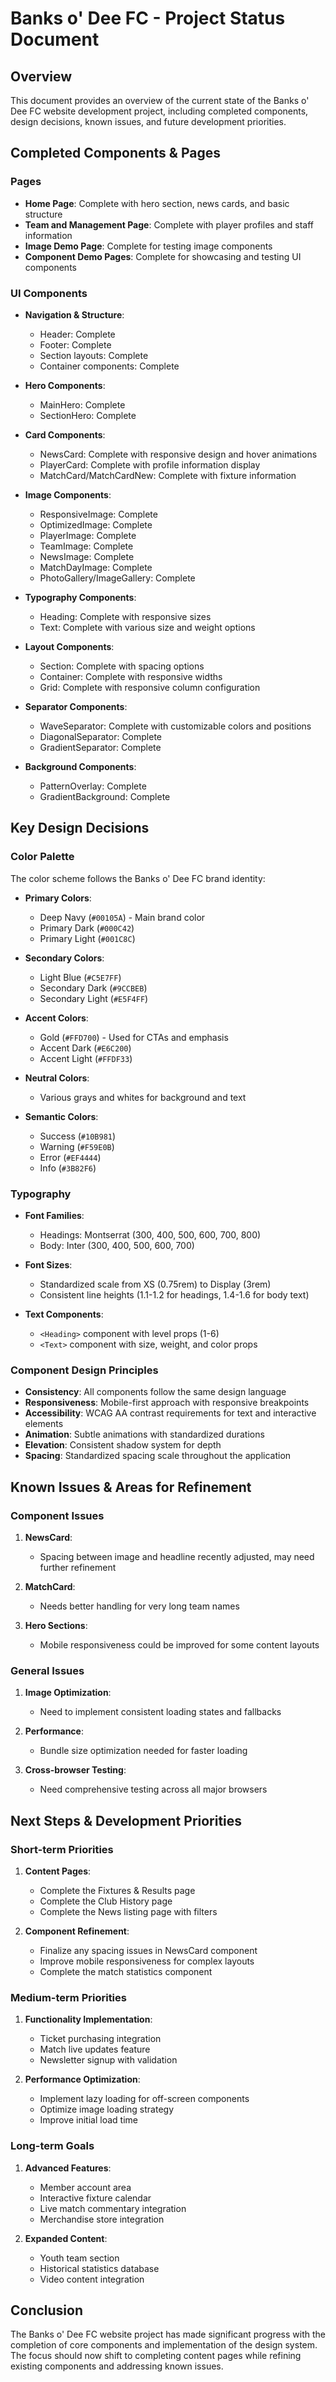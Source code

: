 
# Banks o' Dee FC - Project Status Document

## Overview
This document provides an overview of the current state of the Banks o' Dee FC website development project, including completed components, design decisions, known issues, and future development priorities.

## Completed Components & Pages

### Pages
- **Home Page**: Complete with hero section, news cards, and basic structure
- **Team and Management Page**: Complete with player profiles and staff information
- **Image Demo Page**: Complete for testing image components
- **Component Demo Pages**: Complete for showcasing and testing UI components

### UI Components
- **Navigation & Structure**:
  - Header: Complete
  - Footer: Complete
  - Section layouts: Complete
  - Container components: Complete

- **Hero Components**:
  - MainHero: Complete
  - SectionHero: Complete

- **Card Components**:
  - NewsCard: Complete with responsive design and hover animations
  - PlayerCard: Complete with profile information display
  - MatchCard/MatchCardNew: Complete with fixture information

- **Image Components**:
  - ResponsiveImage: Complete
  - OptimizedImage: Complete
  - PlayerImage: Complete
  - TeamImage: Complete
  - NewsImage: Complete
  - MatchDayImage: Complete
  - PhotoGallery/ImageGallery: Complete

- **Typography Components**:
  - Heading: Complete with responsive sizes
  - Text: Complete with various size and weight options

- **Layout Components**:
  - Section: Complete with spacing options
  - Container: Complete with responsive widths
  - Grid: Complete with responsive column configuration

- **Separator Components**:
  - WaveSeparator: Complete with customizable colors and positions
  - DiagonalSeparator: Complete
  - GradientSeparator: Complete

- **Background Components**:
  - PatternOverlay: Complete
  - GradientBackground: Complete

## Key Design Decisions

### Color Palette
The color scheme follows the Banks o' Dee FC brand identity:

- **Primary Colors**:
  - Deep Navy (`#00105A`) - Main brand color
  - Primary Dark (`#000C42`)
  - Primary Light (`#001C8C`)

- **Secondary Colors**:
  - Light Blue (`#C5E7FF`)
  - Secondary Dark (`#9CCBEB`)
  - Secondary Light (`#E5F4FF`)

- **Accent Colors**:
  - Gold (`#FFD700`) - Used for CTAs and emphasis
  - Accent Dark (`#E6C200`)
  - Accent Light (`#FFDF33`)

- **Neutral Colors**:
  - Various grays and whites for background and text

- **Semantic Colors**:
  - Success (`#10B981`)
  - Warning (`#F59E0B`)
  - Error (`#EF4444`)
  - Info (`#3B82F6`)

### Typography
- **Font Families**:
  - Headings: Montserrat (300, 400, 500, 600, 700, 800)
  - Body: Inter (300, 400, 500, 600, 700)

- **Font Sizes**:
  - Standardized scale from XS (0.75rem) to Display (3rem)
  - Consistent line heights (1.1-1.2 for headings, 1.4-1.6 for body text)

- **Text Components**:
  - `<Heading>` component with level props (1-6)
  - `<Text>` component with size, weight, and color props

### Component Design Principles
- **Consistency**: All components follow the same design language
- **Responsiveness**: Mobile-first approach with responsive breakpoints
- **Accessibility**: WCAG AA contrast requirements for text and interactive elements
- **Animation**: Subtle animations with standardized durations
- **Elevation**: Consistent shadow system for depth
- **Spacing**: Standardized spacing scale throughout the application

## Known Issues & Areas for Refinement

### Component Issues
1. **NewsCard**:
   - Spacing between image and headline recently adjusted, may need further refinement

2. **MatchCard**:
   - Needs better handling for very long team names

3. **Hero Sections**:
   - Mobile responsiveness could be improved for some content layouts

### General Issues
1. **Image Optimization**:
   - Need to implement consistent loading states and fallbacks

2. **Performance**:
   - Bundle size optimization needed for faster loading

3. **Cross-browser Testing**:
   - Need comprehensive testing across all major browsers

## Next Steps & Development Priorities

### Short-term Priorities
1. **Content Pages**:
   - Complete the Fixtures & Results page
   - Complete the Club History page
   - Complete the News listing page with filters

2. **Component Refinement**:
   - Finalize any spacing issues in NewsCard component
   - Improve mobile responsiveness for complex layouts
   - Complete the match statistics component

### Medium-term Priorities
1. **Functionality Implementation**:
   - Ticket purchasing integration
   - Match live updates feature
   - Newsletter signup with validation

2. **Performance Optimization**:
   - Implement lazy loading for off-screen components
   - Optimize image loading strategy
   - Improve initial load time

### Long-term Goals
1. **Advanced Features**:
   - Member account area
   - Interactive fixture calendar
   - Live match commentary integration
   - Merchandise store integration

2. **Expanded Content**:
   - Youth team section
   - Historical statistics database
   - Video content integration

## Conclusion
The Banks o' Dee FC website project has made significant progress with the completion of core components and implementation of the design system. The focus should now shift to completing content pages while refining existing components and addressing known issues.
